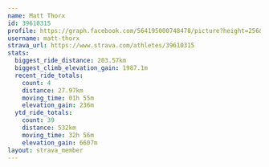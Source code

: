 ```yaml
---
name: Matt Thorx
id: 39610315
profile: https://graph.facebook.com/564195000748478/picture?height=256&width=256
username: matt-thorx
strava_url: https://www.strava.com/athletes/39610315
stats:
  biggest_ride_distance: 203.57km
  biggest_climb_elevation_gain: 1987.1m
  recent_ride_totals:
    count: 4
    distance: 27.97km
    moving_time: 01h 55m
    elevation_gain: 236m
  ytd_ride_totals:
    count: 39
    distance: 532km
    moving_time: 32h 56m
    elevation_gain: 6607m
layout: strava_member
--- 
```

